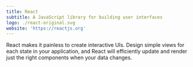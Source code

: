 ```yaml
---
title: React
subtitle: A JavaScript library for building user interfaces
logo: ./react-original.svg
website: 'https://reactjs.org'
---
```


React makes it painless to create interactive UIs. Design simple views for
each state in your application, and React will efficiently update and
render just the right components when your data changes.

